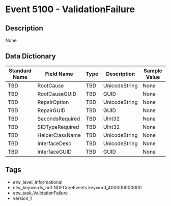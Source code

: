 # Event 5100 - ValidationFailure

## Description
None

## Data Dictionary
|Standard Name|Field Name|Type|Description|Sample Value|
|---|---|---|---|---|
|TBD|RootCause|TBD|UnicodeString|None|None|
|TBD|RootCauseGUID|TBD|GUID|None|None|
|TBD|RepairOption|TBD|UnicodeString|None|None|
|TBD|RepairGUID|TBD|GUID|None|None|
|TBD|SecondsRequired|TBD|UInt32|None|None|
|TBD|SIDTypeRequired|TBD|UInt32|None|None|
|TBD|HelperClassName|TBD|UnicodeString|None|None|
|TBD|InterfaceDesc|TBD|UnicodeString|None|None|
|TBD|InterfaceGUID|TBD|GUID|None|None|

## Tags
* etw_level_Informational
* etw_keywords_ndf:NDFCoreEvents keyword_400000000000
* etw_task_ValidationFailure
* version_1
